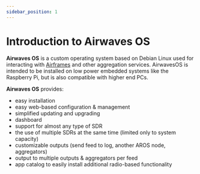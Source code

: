 ```yaml
---
sidebar_position: 1
---
```


# Introduction to Airwaves OS

**Airwaves OS** is a custom operating system based on Debian Linux used for interacting with [Airframes](https://airframes.io) and other aggregation services. AirwavesOS is intended to be installed on low power embedded systems like the Raspberry Pi, but is also compatible with higher end PCs.

**Airwaves OS** provides:
- easy installation
- easy web-based configuration & management
- simplified updating and upgrading
- dashboard
- support for almost any type of SDR
- the use of multiple SDRs at the same time (limited only to system capacity)
- customizable outputs (send feed to log, another AROS node, aggregators)
- output to multiple outputs & aggregators per feed
- app catalog to easily install additional radio-based functionality

